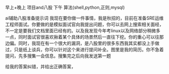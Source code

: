 早上+晚上 项目and八股
下午 算法(shell,python,正则,mysql)


ai辅助八股准备提示词
我现在要你做一件事情，我是秋招的，目前在准备SRE运维工程师面试。你要做的是模拟面试官向我提出问题，你可以去网上搜索相关面经，不一定是要我们文档里面已经有的。以及我发现今年考linux以及网络部分稍微多一点，同时面试官很喜欢揪着某个具体的场景然后一直往下挖。你的重心可以往那边偏。同时，我现在有一个很大的漏洞，是八股里的很多东西我其实都没上手做过，只是纸上谈兵，你可以针对这个来进行提问补全。图里是我的简历。你不急着提问，先多搜集一会信息。搜集完之后向我发送第一题


给我的答案纠错，并给出正确答案，